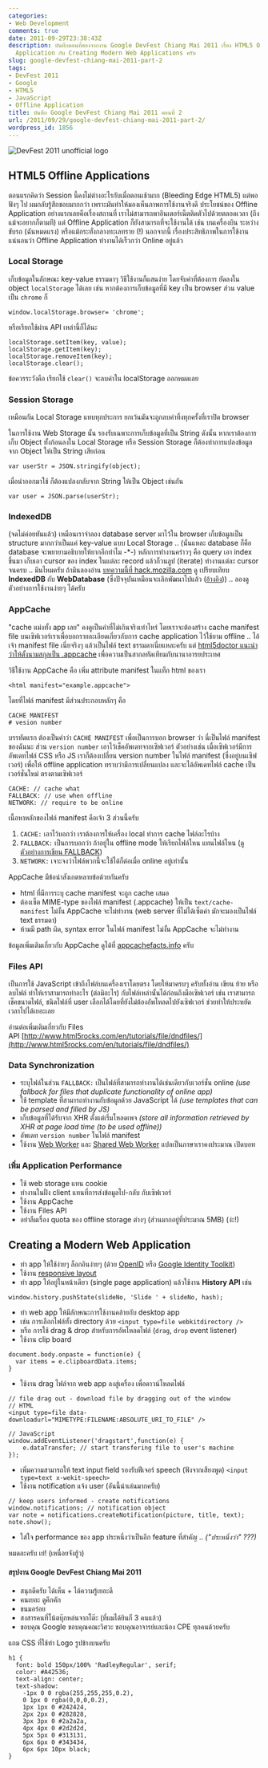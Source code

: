 ```yaml
---
categories:
- Web Development
comments: true
date: 2011-09-29T23:38:43Z
description: บันทึกตอนที่สองจากงาน Google DevFest Chiang Mai 2011 เรื่อง HTML5 Offline
  Application กับ Creating Modern Web Applications ครับ
slug: google-devfest-chiang-mai-2011-part-2
tags:
- DevFest 2011
- Google
- HTML5
- JavaScript
- Offline Application
title: บันทึก Google DevFest Chiang Mai 2011 ตอนที่ 2
url: /2011/09/29/google-devfest-chiang-mai-2011-part-2/
wordpress_id: 1856
---
```


![DevFest 2011 unofficial logo](https://files.armno.in.th/uploads/2011/09/devfest_custom_logo.png)

## HTML5 Offline Applications

ตอนแรกคิดว่า Session นี้คงไม่ต่างอะไรกับเมื่อตอนเช้ามาก (Bleeding Edge HTML5) แต่พอฟังๆ ไป ผมกลับรู้สึกชอบมากกว่า เพราะมันทำให้มองเห็นภาพการใช้งานจริงดี ประโยชน์ของ Offline Application อย่างแรกเลยคือเรื่องสถานที่ เราไม่สามารถพาอินเตอร์เน็ตติดตัวไปด้วยตลอดเวลา (ถึงแม้จะอยากก็ตามที) แต่ Offline Application ก็ยังสามารถที่จะใช้งานได้ เช่น บนเครื่องบิน ระหว่างขับรถ (ฉันหมดแรง) หรือแม้กระทั่งกลางทะเลทราย (!) นอกจากนี้ เรื่องประสิทธิภาพในการใช้งาน แน่นอนว่า Offline Application ทำงานได้เร็วกว่า Online อยู่แล้ว

### Local Storage

เก็บข้อมูลในลักษณะ key-value ธรรมดาๆ วิธีใช้งานก็แสนง่าย โดยจับค่าที่ต้องการ ยัดลงใน object `localStorage` ได้เลย เช่น หากต้องการเก็บข้อมูลที่มี key เป็น browser ส่วน value เป็น `chrome` ก็

<pre><code class="language-javascript">window.localStorage.browser= 'chrome';</code></pre>

หรือเรียกใช้ผ่าน API เหล่านี้ก็ได้นะ

<pre><code class="language-javascript">localStorage.setItem(key, value);
localStorage.getItem(key);
localStorage.removeItem(key);
localStorage.clear();</code></pre>

ข้อควรระวังคือ เรียกใช้ `clear()` จะลบค่าใน localStorage ออกหมดเลย


### Session Storage


เหมือนกัน Local Storage แทบทุกประการ ยกเว้นมันจะถูกลบค่าทิ้งทุกครั้งที่เราปิด browser

ในการใช้งาน Web Storage นั้น รองรับเฉพาะการเก็บข้อมูลที่เป็น String ดังนั้น หากเราต้องการเก็บ Object ทั้งก้อนลงใน Local Storage หรือ Session Storage ก็ต้องทำการแปลงข้อมูลจาก Object ให้เป็น String เสียก่อน

<pre><code class="language-javascript">var userStr = JSON.stringify(object);</code></pre>

เมื่อนำออกมาใช้ ก็ต้องแปลงกลับจาก String ให้เป็น Object เช่นกัน

<pre><code class="language-javascript">var user = JSON.parse(userStr);</code></pre>

### IndexedDB

(จดไม่ค่อยทันแล้ว) เหมือนเราจำลอง database server มาไว้ใน browser เก็บข้อมูลเป็น structure มากกว่าเป็นแค่ key-value แบบ Local Storage .. (นั่นแหละ database ก็คือ database จะพยายามอธิบายให้ยากอีกทำไม -*-) หลักการทำงานคร่าวๆ คือ query เอา index ขึ้นมา เก็บเอา cursor ของ index ในแต่ละ record แล้วก็วนลูป (iterate) ทำงานแต่ละ cursor จนครบ .. มึนไหมครับ ถ้ามึนลองอ่าน [บทความนี้ที่ hack.mozilla.com](http://hacks.mozilla.org/2010/06/comparing-indexeddb-and-webdatabase/) ดู เปรียบเทียบ **IndexedDB** กับ **WebDatabase** (ซึ่งปัจจุบันเหมือนจะเลิกพัฒนาไปแล้ว ([อ้างอิง](http://www.w3.org/TR/webdatabase/))) .. ลองดูตัวอย่างการใช้งานง่ายๆ ได้ครับ

### AppCache

"cache แม่งทั้ง app เลย" คงดูเป็นคำที่ไม่เกินจริงเท่าไหร่ โดยเราจะต้องสร้าง cache manifest file บนเซิฟเวอร์เราเพื่อบอกรายละเอียดเกี่ยวกับการ cache application ไว้ใช้ยาม offline .. ไอ้เจ้า manifest file เนี่ยจริงๆ แล้วเป็นไฟล์ text ธรรมดาเนี่ยแหละครับ แต่ [html5doctor แนะนำว่าให้ตั้งนามสกุลเป็น .appcache](http://html5doctor.com/go-offline-with-application-cache/) เพื่อความเป็นสากลทัดเทียมกับนานาอารยประเทศ

วิธีใช้งาน AppCache คือ เพิ่ม attribute manifest ในแท็ก html ของเรา

<pre><code class="language-markup">&lt;html manifest="example.appcache"&gt;</code></pre>

โดยที่ไฟล์ manifest มีส่วนประกอบหลักๆ คือ

<pre><code class="language-bash">CACHE MANIFEST
# vesion number</code></pre>

บรรทัดแรก ต้องเป็นคำว่า `CACHE MANIFEST` เพื่อเป็นการบอก browser ว่า นี่เป็นไฟล์ manifest ของฉันนะ ส่วน `version number` เอาไว้เช็คอัพเดทจากเซิฟเวอร์ ตัวอย่างเช่น เมื่อเซิฟเวอร์มีการอัพเดทไฟล์ CSS หรือ JS เราก็ต้องเปลี่ยน version number ในไฟล์ manifest (ซึ่งอยู่บนเซิฟเวอร์) เพื่อให้ offline application ทราบว่ามีการเปลี่ยนแปลง และจะได้อัพเดทไฟล์ cache เป็นเวอร์ชั่นใหม่ ตรงตามเซิฟเวอร์

<pre><code class="language-bash">CACHE: // cache what
FALLBACK: // use when offline
NETWORK: // require to be online</code></pre>

เนื้อหาหลักของไฟล์ manifest คือเจ้า 3 ส่วนนี้ครับ

1. `CACHE:` เอาไว้บอกว่า เราต้องการให้เครื่อง local ทำการ cache ไฟล์อะไรบ้าง
2. `FALLBACK:` เป็นการบอกว่า ถ้าอยู่ใน offline mode ให้เรียกไฟล์ไหน แทนไฟล์ไหน ([ดูตัวอย่างการเขียน FALLBACK](http://html5doctor.com/go-offline-with-application-cache/#fallback))
3. `NETWORK:` เจาะจงว่าไฟล์พวกนี้จะใช้ได้ก็ต่อเมื่อ online อยู่เท่านั้น

AppCache มีข้อน่าสังเกตหลายข้อด้วยกันครับ

* html ที่มีการระบุ cache manifest จะถูก cache เสมอ
* ต้องเซ็ต MIME-type ของไฟล์ manifest (.appcache) ให้เป็น `text/cache-manifest` ไม่งั้น AppCache จะไม่ทำงาน (web server ที่ไม่ได้เซ็ตค่า มักจะมองเป็นไฟล์ text ธรรมดา)
* ห้ามมี path ผิด, syntax error ในไฟล์ manifest ไม่งั้น AppCache จะไม่ทำงาน

ข้อมูลเพิ่มเติมเกี่ยวกับ AppCache ดูได้ที่ [appcachefacts.info](http://appcachefacts.info) ครับ


### Files API


เป็นการใช้ JavaScript เข้าถึงไฟล์บนเครื่องเราโดยตรง โดยให้มาครบๆ ครับทั้งอ่าน เขียน ย้าย หรือลบไฟล์ ทำให้เราสามารถทำอะไร (ต่อมิอะไร) กับไฟล์เหล่านั้นได้ก่อนถึงมือเซิฟเวอร์ เช่น เราสามารถเช็คขนาดไฟล์, ชนิดไฟล์ที่ user เลือกได้โดยที่ยังไม่ต้องอัพโหลดไปยังเซิฟเวอร์ ช่วยทำให้ประหยัดเวลาไปได้เยอะเลย

อ่านต่อเพิ่มเติมเกี่ยวกับ Files API [http://www.html5rocks.com/en/tutorials/file/dndfiles/](http://www.html5rocks.com/en/tutorials/file/dndfiles/)

### Data Synchronization

* ระบุไฟล์ในส่วน `FALLBACK:` เป็นไฟล์ที่สามารถทำงานได้เช่นเดียวกับเวอร์ชั่น online <i>(use fallback for files that duplicate functionality of online app)</i>
* ใช้ template ที่สามารถทำงานกับข้อมูลด้วย JavaScript ได้ <i>(use templates that can be parsed and filled by JS)</i>
* เก็บข้อมูลที่ได้รับจาก XHR ตั้งแต่เริ่มโหลดเพจ <i>(store all information retrieved by XHR at page load time (to be used offline))</i>
* อัพเดท `version number` ในไฟล์ manifest
* ใช้งาน [Web Worker](http://www.html5rocks.com/en/tutorials/workers/basics/) และ [Shared Web Worker](http://www.sitepoint.com/javascript-shared-web-workers-html5/) แปลเป็นภาษาเราคงประมาณ เปิดบอท

### เพิ่ม Application Performance

* ใช้ web storage แทน cookie
* ทำงานในฝั่ง client แทนที่การส่งข้อมูลไป-กลับ กับเซิฟเวอร์
* ใช้งาน AppCache
* ใช้งาน Files API
* อย่าลืมเรื่อง quota ของ offline storage ต่างๆ (ส่วนมากอยู่ที่ประมาณ 5MB) (ง่ะ!)

## Creating a Modern Web Application

* ทำ app ให้ใช้ง่ายๆ ล็อกอินง่ายๆ (ด้วย [OpenID](https://openid.org/home) หรือ [Google Identity Toolkit](http://code.google.com/apis/identitytoolkit/))
* ใช้งาน [responsive layout](http://coding.smashingmagazine.com/2011/01/12/guidelines-for-responsive-web-design/)
* ทำ app ให้อยู่ในหน้าเดียว (single page application) แล้วใช้งาน **History API** เช่น

<pre><code class="language-javascript">window.history.pushState(slideNo, 'Slide ' + slideNo, hash);</code></pre>

* ทำ web app ให้มีลักษณะการใช้งานคล้ายกับ desktop app
* เช่น การเลือกไฟล์ทั้ง directory ด้วย `<input type=file webkitdirectory />`
* หรือ การใช้ drag & drop สำหรับการอัพโหลดไฟล์ (`drag`, `drop` event listener)
* ใช้งาน clip board

<pre><code class="language-javascript">document.body.onpaste = function(e) {
  var items = e.clipboardData.items;
}</code></pre>

* ใช้งาน drag ไฟล์จาก web app ลงสู่เครื่อง เพื่อดาวน์โหลดไฟล์

<pre><code class="language-markup">// file drag out - download file by dragging out of the window
// HTML
&lt;input type=file data-downloadurl="MIMETYPE:FILENAME:ABSOLUTE_URI_TO_FILE" /&gt;</code></pre>

<pre><code class="language-javascript">// JavaScript
window.addEventListener('dragstart',function(e) {
    e.dataTransfer; // start transfering file to user's machine
});</code></pre>

* เพิ่มความสามารถให้ text input field รองรับฟีเจอร์ speech (ฟังจากเสียงพูด) `<input type=text x-wekit-speech>`
* ใช้งาน notification แจ้ง user (อันนี้น่าเล่นมากครับ)

<pre><code class="language-javascript">// keep users informed - create notifications
window.notifications; // notification object
var note = notifications.createNotification(picture, title, text);
note.show();</code></pre>

* ใส่ใจ performance ของ app ประหนึ่งว่าเป็นอีก feature ที่สำคัญ .. <i>("ประหนึ่งว่า" ???)</i>

หมดละครับ เย่! (เหนื่อยจังฮู้ว)

#### สรุปงาน Google DevFest Chiang Mai 2011

* สนุกดีครับ ได้เห็น + ได้ความรู้เยอะดี
* คนเยอะ ดูคึกคัก
* ขนมอร่อย
* สงสารคนที่โน้ตบุ๊กหล่นจากโต๊ะ (ที่ผมได้ยินก็ 3 คนแล้ว)
* ขอบคุณ Google ขอบคุณคณะวิศวะ ขอบคุณอาจารย์และน้อง CPE ทุกคนด้วยครับ

แถม CSS ที่ใช้ทำ Logo รูปข้างบนครับ


<pre><code class="language-css">h1 {
  font: bold 150px/100% 'RadleyRegular', serif;
  color: #A42536;
  text-align: center;
  text-shadow:
    -1px 0 0 rgba(255,255,255,0.2),
    0 1px 0 rgba(0,0,0,0.2),
    1px 1px 0 #242424,
    2px 2px 0 #282828,
    3px 3px 0 #2a2a2a,
    4px 4px 0 #2d2d2d,
    5px 5px 0 #313131,
    6px 6px 0 #343434,
    6px 6px 10px black;
}</code></pre>
